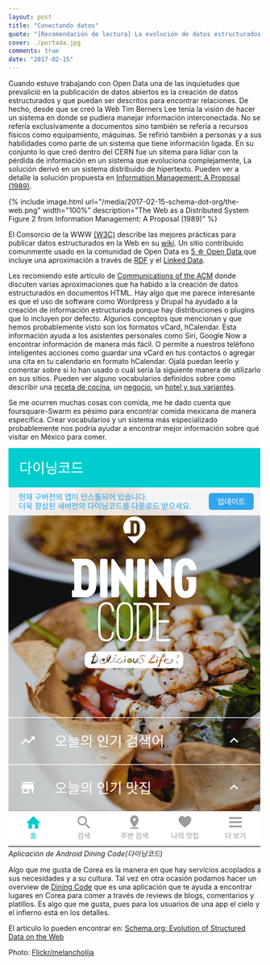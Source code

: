 ```yaml
---
layout: post
title: "Conectando datos"
quote: "[Recomendación de lectura] La evolución de datos estructurados y Schema.org."
cover: ./portada.jpg
comments: true
date: "2017-02-15"
---
```


Cuando estuve trabajando con Open Data una de las inquietudes que prevalició en la publicación de datos abiertos es la 
creación de datos estructurados y que puedan ser descritos para encontrar relaciones. 
De hecho, desde que se creó la Web Tim Berners Lee tenía la visión de hacer un sistema en donde se pudiera manejar información interconectada. 
No se refería exclusivamente a documentos sino también se refería a recursos físicos como equipamiento, máquinas. 
Se refirió también a personas y a sus habilidades como parte de un sistema que tiene información ligada. 
En su conjunto lo que creó dentro del CERN fue un sitema para lidiar con la pérdida de información en un sistema que evoluciona complejamente,
La solución derivó en un sistema distribuido de hipertexto. 
Pueden ver a detalle la solución propuesta en [Information Management: A Proposal (1989)](https://www.w3.org/History/1989/proposal.html).

{% include image.html url="/media/2017-02-15-schema-dot-org/the-web.png" width="100%" description="The Web as a Distributed System Figure 2 from Information Management: A Proposal (1989)" %}

El Consorcio de la WWW [(W3C)](http://www.w3c.org) describe las mejores prácticas para publicar datos estructurados en la Web en su [wiki](https://www.w3.org/wiki/LinkedData). 
Un sitio contribuido comunmente usado en la comunidad de Open Data es [5 &#9734; Open Data ](http://5stardata.info/) que incluye una aproximación a 
través de [RDF](https://www.w3.org/RDF/) y el [Linked Data](https://www.w3.org/standards/semanticweb/data). 

Les recomiendo este artículo de [Communications of the ACM](http://cacm.acm.org/) donde discuten varias aproximaciones que ha habido a la 
creación de datos estructurados en documentos HTML.
Hay algo que me parece interesante es que el uso de software como Wordpress y Drupal ha ayudado a la creación de 
información estructurada porque hay distribuciones o plugins que lo incluyen por defecto.
Algunos conceptos que mencionan y que hemos probablemente visto son los formatos vCard, hCalendar. 
Esta información ayuda a los asistentes personales como Siri, Google Now a encontrar información de manera más fácil. 
O permite a nuestros teléfono inteligentes acciones como guardar una vCard en tus contactos o agregar una cita en tu calendario en formato hCalendar.
Ojalá puedan leerlo y comentar sobre si lo han usado o cuál sería la siguiente manera de utilizarlo en sus sitios.
Pueden ver alguno vocabularios definidos sobre como describir una [receta de cocina](http://schema.org/Recipe), un [negocio](http://schema.org/LocalBusiness),
un [hotel y sus variantes](http://schema.org/docs/hotels.html).

Se me ocurren muchas cosas con comida, me he dado cuenta que foursquare-Swarm es pésimo para encontrar comida mexicana de manera específica. 
Crear vocabularios y un sistema más especializado probablemente nos podría ayudar a encontrar mejor información 
sobre qué visitar en México para comer. 

![Aplicación de Android Dining Code(다이닝코드)](./diningcode.jpg)
<cite>
Aplicación de Android Dining Code(다이닝코드)
</cite>

Algo que me gusta de Corea es la manera en que hay servicios acoplados a sus necesidades y a su cultura.
Tal vez en otra ocasión podamos hacer un overview de  [Dining Code](http://www.diningcode.co.kr/) que es una aplicación
que te ayuda a encontrar lugares en Corea para comer a través de reviews de blogs, comentarios y platillos. 
Es algo que me gusta, pues para los usuarios de una app el cielo y el infierno está en los detalles.

El artículo lo pueden encontrar en: [Schema.org: Evolution of Structured Data on the Web](http://cacm.acm.org/magazines/2016/2/197422-schema-org/fulltext)

Photo: [Flickr/melancholija](https://www.flickr.com/photos/melancholija/8067666973/)
